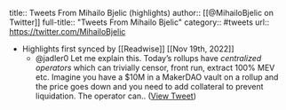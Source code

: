title:: Tweets From Mihailo Bjelic (highlights)
author:: [[@MihailoBjelic on Twitter]]
full-title:: "Tweets From Mihailo Bjelic"
category:: #tweets
url:: https://twitter.com/MihailoBjelic

- Highlights first synced by [[Readwise]] [[Nov 19th, 2022]]
	- @jadler0 Let me explain this. Today’s rollups have *centralized operators* which can trivially censor, front run, extract 100% MEV etc. Imagine you have a $10M in a MakerDAO vault on a rollup and the price goes down and you need to add collateral to prevent liquidation. The operator can.. ([View Tweet](https://twitter.com/MihailoBjelic/status/1403840556598497285))